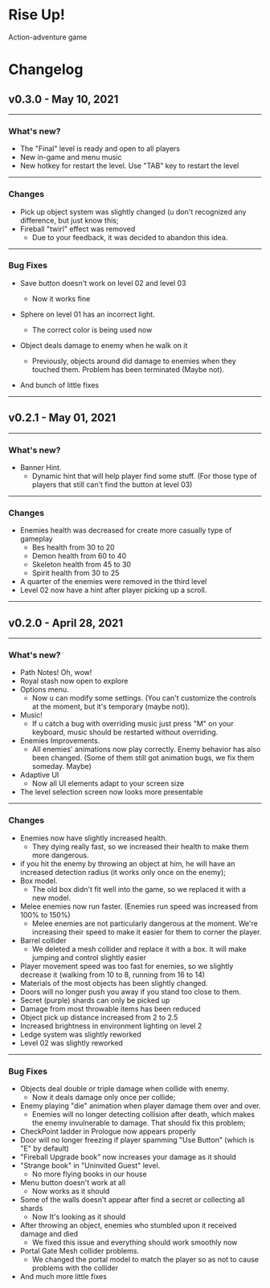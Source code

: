 # Rise Up!
Action-adventure game

# Changelog

## v0.3.0 - May 10, 2021
___

### What's new?

- The "Final" level is ready and open to all players
- New in-game and menu music
- New hotkey for restart the level. Use "TAB" key to restart the level

___

### Changes

- Pick up object system was slightly changed (u don't recognized any difference, but just know this;
- Fireball "twirl" effect was removed
  - Due to your feedback, it was decided to abandon this idea. 

___

### Bug Fixes

- Save button doesn't work on level 02 and level 03
  - Now it works fine

- Sphere on level 01 has an incorrect light.
  - The correct color is being used now  

- Object deals damage to enemy when he walk on it
  - Previously, objects around did damage to enemies when they touched them. Problem has been terminated (Maybe not).  

- And bunch of little fixes

___

## v0.2.1 - May 01, 2021
___

### What's new?

- Banner Hint.
  - Dynamic hint that will help player find some stuff. (For those type of players that still can't find the button at level 03)
___

### Changes

- Enemies health was decreased for create more casually type of gameplay 
  - Bes health from 30 to 20
  - Demon health from 60 to 40
  - Skeleton health from 45 to 30
  - Spirit health from 30 to 25
- A quarter of the enemies were removed in the third level 
- Level 02 now have a hint after player picking up a scroll. 
___

## v0.2.0 - April 28, 2021
___

### What's new?

- Path Notes! Oh, wow!
- Royal stash now open to explore 
- Options menu.
  - Now u can modify some settings. (You can't customize the controls at the moment, but it's temporary (maybe not)). 
- Music!
  - If u catch a bug with overriding music just press "M" on your keyboard, music should be restarted without overriding.
- Enemies Improvements.
  - All enemies' animations now play correctly. Enemy behavior has also been changed. (Some of them still got animation bugs, we fix them someday. Maybe) 
- Adaptive UI
  - Now all UI elements adapt to your screen size 
- The level selection screen now looks more presentable
___

### Changes

- Enemies now have slightly increased health.
  - They dying really fast, so we increased their health to make them more dangerous.
- if you hit the enemy by throwing an object at him, he will have an increased detection radius (it works only once on the enemy);
- Box model.
  - The old box didn't fit well into the game, so we replaced it with a new model. 
- Melee enemies now run faster. (Enemies run speed was increased from 100% to 150%)
  - Melee enemies are not particularly dangerous at the moment. We're increasing their speed to make it easier for them to corner the player. 
- Barrel collider
  - We deleted a mesh collider and replace it with a box. It will make jumping and control slightly easier 
- Player movement speed was too fast for enemies, so we slightly decrease it (walking from 10 to 8, running from 16 to 14)
- Materials of the most objects has been slightly changed.
- Doors will no longer push you away if you stand too close to them.
- Secret (purple) shards can only be picked up 
- Damage from most throwable items has been reduced
- Object pick up distance increased from 2 to 2.5
- Increased brightness in environment lighting on level 2
- Ledge system was slightly reworked
- Level 02 was slightly reworked
___

### Bug Fixes

- Objects deal double or triple damage when collide with enemy.
  - Now it deals damage only once per collide;
- Enemy playing "die" animation when player damage them over and over.
  - Enemies will no longer detecting collision after death, which makes the enemy invulnerable to damage. That should fix this problem;
- CheckPoint ladder in Prologue now appears properly
- Door will no longer freezing if player spamming "Use Button" (which is "E" by default)
- "Fireball Upgrade book" now increases your damage as it should  
- "Strange book" in "Uninvited Guest" level. 
  - No more flying books in our house
- Menu button doesn't work at all
  - Now works as it should
- Some of the walls doesn't appear after find a secret or collecting all shards
  - Now It's looking as it should
- After throwing an object, enemies who stumbled upon it received damage and died
  - We fixed this issue and everything should work smoothly now 
- Portal Gate Mesh collider problems.
  - We changed the portal model to match the player so as not to cause problems with the collider 
- And much more little fixes
